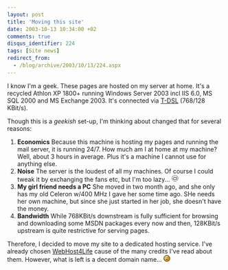 ```yaml
---
layout: post
title: 'Moving this site'
date: 2003-10-13 10:34:00 +02
comments: true
disqus_identifier: 224
tags: [Site news]
redirect_from:
  - /blog/archive/2003/10/13/224.aspx
---
```


I know I'm a geek. These pages are hosted on my server at home. It's a recycled Athlon XP 1800+ running Windows Server 2003 incl IIS 6.0, MS SQL 2000 and MS Exchange 2003. It's connected via [T-DSL](http://www.t-dsl.com/) (768/128 KBit/s).

Though this is a *geekish* set-up, I'm thinking about changed that for several reasons:

1. **Economics**
   Because this machine is hosting my pages and running the mail server, it is running 24/7. How much am I at home at my machine? Well, about 3 hours in average. Plus it's a machine I cannot use for anything else.
2. **Noise**
   The server is the loudest of all my machines. Of course I could tweak it by exchanging the fans etc, but I'm too lazy... ![Blushing](/files/archive/smiley_redface.gif)
3. **My girl friend needs a PC**
   She moved in two month ago, and she only has my old Celeron w/400 MHz I gave her some time ago. SHe needs her own machine, but since she just started in her job, she doesn't have the money.
4. **Bandwidth**
   While 768KBit/s downstream is fully sufficient for browsing and downloading some MSDN packages every now and then, 128KBit/s upstream is quite restrictive for serving pages.

Therefore, I decided to move my site to a dedicated hosting service. I've already chosen [WebHost4Life](http://www.webhost4life.com/) cause of the many credits I've read about them. However, what is left is a decent domain name... ![Expressionless](/files/archive/smiley_line.gif)
